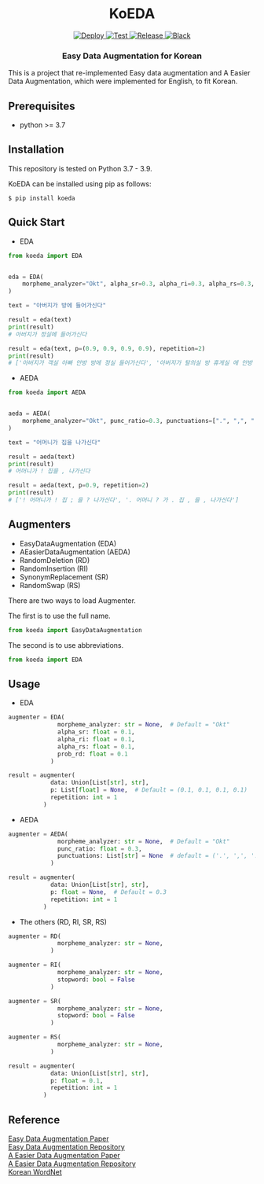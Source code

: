<h1 align="center">
KoEDA
</h1>
<p align="center">
    <a href="https://github.com/toriving/KoEDA/actions">
        <img alt="Deploy" src="https://github.com/toriving/KoEDA/workflows/deploy/badge.svg">
    </a>
    <a href="https://github.com/toriving/KoEDA/actions">
        <img alt="Test" src="https://github.com/toriving/KoEDA/workflows/test/badge.svg">
    </a>
    <a href="https://github.com/toriving/KoEDA/releases">
        <img alt="Release" src="https://img.shields.io/github/release/toriving/KoEDA.svg">
    </a>
    <a href="https://github.com/psf/black">
        <img alt="Black" src="https://img.shields.io/badge/code%20style-black-000000.svg">
    </a>
</p>

<h3 align="center">
<p>Easy Data Augmentation for Korean
</h3>

This is a project that re-implemented Easy data augmentation and A Easier Data Augmentation, which were implemented for English, to fit Korean.

## Prerequisites
- python >= 3.7

## Installation
This repository is tested on Python 3.7 - 3.9.  

KoEDA can be installed using pip as follows:
```shell script
$ pip install koeda
```

## Quick Start
- EDA
```python
from koeda import EDA


eda = EDA(
    morpheme_analyzer="Okt", alpha_sr=0.3, alpha_ri=0.3, alpha_rs=0.3, prob_rd=0.3
)

text = "아버지가 방에 들어가신다"

result = eda(text)
print(result)
# 아버지가 정실에 들어가신다

result = eda(text, p=(0.9, 0.9, 0.9, 0.9), repetition=2)
print(result)
# ['아버지가 객실 아빠 안방 방에 정실 들어가신다', '아버지가 탈의실 방 휴게실 에 안방 탈의실 들어가신다']
```

- AEDA
```python
from koeda import AEDA


aeda = AEDA(
    morpheme_analyzer="Okt", punc_ratio=0.3, punctuations=[".", ",", "!", "?", ";", ":"]
)

text = "어머니가 집을 나가신다"

result = aeda(text)
print(result)
# 어머니가 ! 집을 , 나가신다

result = aeda(text, p=0.9, repetition=2)
print(result)
# ['! 어머니가 ! 집 ; 을 ? 나가신다', '. 어머니 ? 가 . 집 , 을 , 나가신다']
```
## Augmenters
- EasyDataAugmentation (EDA)
- AEasierDataAugmentation (AEDA)
- RandomDeletion (RD)
- RandomInsertion (RI)
- SynonymReplacement (SR)
- RandomSwap (RS)

There are two ways to load Augmenter.
  
The first is to use the full name.
```python
from koeda import EasyDataAugmentation
```
The second is to use abbreviations.
```python
from koeda import EDA
```

## Usage
- EDA
```python
augmenter = EDA(
              morpheme_analyzer: str = None,  # Default = "Okt"
              alpha_sr: float = 0.1,
              alpha_ri: float = 0.1,
              alpha_rs: float = 0.1,
              prob_rd: float = 0.1
            )

result = augmenter(
            data: Union[List[str], str], 
            p: List[float] = None,  # Default = (0.1, 0.1, 0.1, 0.1)
            repetition: int = 1
          )
```

- AEDA
```python
augmenter = AEDA(
              morpheme_analyzer: str = None,  # Default = "Okt"
              punc_ratio: float = 0.3,
              punctuations: List[str] = None  # default = ('.', ',', '!', '?', ';', ':')
            )

result = augmenter(
            data: Union[List[str], str], 
            p: float = None,  # Default = 0.3 
            repetition: int = 1
          )
```

- The others (RD, RI, SR, RS)
```python
augmenter = RD(
              morpheme_analyzer: str = None, 
            )

augmenter = RI(
              morpheme_analyzer: str = None, 
              stopword: bool = False
            )

augmenter = SR(
              morpheme_analyzer: str = None, 
              stopword: bool = False
            )

augmenter = RS(
              morpheme_analyzer: str = None, 
            )

result = augmenter(
            data: Union[List[str], str], 
            p: float = 0.1,
            repetition: int = 1
          )
```

## Reference
[Easy Data Augmentation Paper](https://www.aclweb.org/anthology/D19-1670.pdf)  
[Easy Data Augmentation Repository](https://github.com/jasonwei20/eda_nlp)  
[A Easier Data Augmentation Paper](https://arxiv.org/pdf/2108.13230.pdf)  
[A Easier Data Augmentation Repository](https://github.com/akkarimi/aeda_nlp)  
[Korean WordNet](http://wordnet.kaist.ac.kr/)

